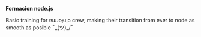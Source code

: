 **Formacion node.js**

Basic training for ɐɯɹoɟuᴉǝ crew, making their transition from ɐʌɐɾ to node as smooth as posible ¯\_(ツ)_/¯
